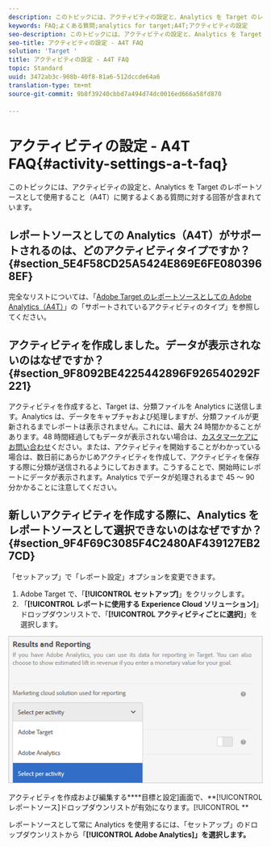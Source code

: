```yaml
---
description: このトピックには、アクティビティの設定と、Analytics を Target のレポートソースとして使用すること（A4T）に関するよくある質問に対する回答が含まれています。
keywords: FAQ;よくある質問;analytics for target;A4T;アクティビティの設定
seo-description: このトピックには、アクティビティの設定と、Analytics を Target のレポートソースとして使用すること（A4T）に関するよくある質問に対する回答が含まれています。
seo-title: アクティビティの設定 - A4T FAQ
solution: 'Target '
title: アクティビティの設定 - A4T FAQ
topic: Standard
uuid: 3472ab3c-908b-40f8-81a6-512dccde64a6
translation-type: tm+mt
source-git-commit: 9b8f39240cbbd7a494d74dc0016ed666a58fd870

---
```



# アクティビティの設定 - A4T FAQ{#activity-settings-a-t-faq}

このトピックには、アクティビティの設定と、Analytics を Target のレポートソースとして使用すること（A4T）に関するよくある質問に対する回答が含まれています。

## レポートソースとしての Analytics（A4T）がサポートされるのは、どのアクティビティタイプですか？{#section_5E4F58CD25A5424E869E6FE0803968EF}

完全なリストについては、「[Adobe Target のレポートソースとしての Adobe Analytics（A4T）](../../../c-integrating-target-with-mac/a4t/a4t.md#concept_7540C8C04259434AB6EE33B09F47A1DE)」の「サポートされているアクティビティのタイプ」を参照してください。

## アクティビティを作成しました。データが表示されないのはなぜですか？{#section_9F8092BE4225442896F926540292F221}

アクティビティを作成すると、Target は、分類ファイルを Analytics に送信します。Analytics は、データをキャプチャおよび処理しますが、分類ファイルが更新されるまでレポートは表示されません。これには、最大 24 時間かかることがあります。48 時間経過してもデータが表示されない場合は、[カスタマーケアにお問い合わせ](https://marketing.adobe.com/resources/help/en_US/target/target/r_problem.html)ください。または、アクティビティを開始することがわかっている場合は、数日前にあらかじめアクティビティを作成して、アクティビティを保存する際に分類が送信されるようにしておきます。こうすることで、開始時にレポートにデータが表示されます。Analytics でデータが処理されるまで 45 ～ 90 分かかることに注意してください。

## 新しいアクティビティを作成する際に、Analytics をレポートソースとして選択できないのはなぜですか？ {#section_9F4F69C3085F4C2480AF439127EB27CD}

「セットアップ」で「レポート設定」オプションを変更できます。

1. Adobe Target で、「**[!UICONTROL セットアップ]**」をクリックします。
1. 「**[!UICONTROL レポートに使用する Experience Cloud ソリューション]**」ドロップダウンリストで、「**[!UICONTROL アクティビティごとに選択]**」を選択します。

![](assets/select-per-activity.png)

アクティビティを作成および編集する****目標と設定]画面で、**[!UICONTROL レポートソース]ドロップダウンリストが有効になります。[!UICONTROL **

レポートソースとして常に Analytics を使用するには、「セットアップ」のドロップダウンリストから「**[!UICONTROL Adobe Analytics]」を選択します。**
